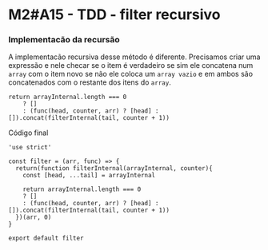 # M2#A15 - TDD - filter recursivo

### Implementacão da recursão
A implementacão recursiva desse método é diferente. Precisamos criar uma expressão e nele checar se o item é verdadeiro se sim ele concatena num `array` com o item novo se não ele coloca um `array vazio` e em ambos são concatenados com o restante dos itens do `array`.
```
return arrayInternal.length === 0
    ? []
    : (func(head, counter, arr) ? [head] : []).concat(filterInternal(tail, counter + 1))
```

Código final
```
'use strict'

const filter = (arr, func) => {
  return(function filterInternal(arrayInternal, counter){
    const [head, ...tail] = arrayInternal

    return arrayInternal.length === 0
    ? []
    : (func(head, counter, arr) ? [head] : []).concat(filterInternal(tail, counter + 1))
  })(arr, 0)
}

export default filter

```
